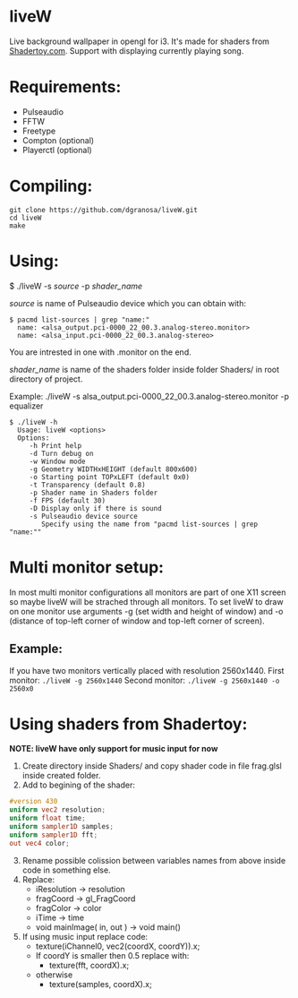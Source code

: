 # liveW
Live background wallpaper in opengl for i3. It's made for shaders from [Shadertoy.com](shadertoy.com).
Support with displaying currently playing song.

# Requirements:
 - Pulseaudio
 - FFTW
 - Freetype
 - Compton (optional)
 - Playerctl (optional)
 
# Compiling:
```
git clone https://github.com/dgranosa/liveW.git
cd liveW
make
```

# Using:
$ ./liveW -s _source_ -p _shader_name_

_source_ is name of Pulseaudio device which you can obtain with:
```
$ pacmd list-sources | grep "name:"
  name: <alsa_output.pci-0000_22_00.3.analog-stereo.monitor>
  name: <alsa_input.pci-0000_22_00.3.analog-stereo>
```
You are intrested in one with .monitor on the end.

_shader_name_ is name of the shaders folder inside folder Shaders/ in root directory of project.

Example: ./liveW -s alsa_output.pci-0000_22_00.3.analog-stereo.monitor -p equalizer
```
$ ./liveW -h
  Usage: liveW <options>                                                      
  Options:                                                                    
     -h Print help                                                            
     -d Turn debug on                                                         
     -w Window mode                                                           
     -g Geometry WIDTHxHEIGHT (default 800x600) 
     -o Starting point TOPxLEFT (default 0x0)
     -t Transparency (default 0.8)                                            
     -p Shader name in Shaders folder                                         
     -f FPS (default 30)       
     -D Display only if there is sound
     -s Pulseaudio device source                                              
        Specify using the name from "pacmd list-sources | grep "name:""
```

# Multi monitor setup:
In most multi monitor configurations all monitors are part of one X11 screen so maybe liveW will be strached through all monitors.
To set liveW to draw on one monitor use arguments -g (set width and height of window) and -o (distance of top-left corner of window and top-left corner of screen).
## Example:
If you have two monitors vertically placed with resolution 2560x1440.
First monitor: ```./liveW -g 2560x1440```
Second monitor: ```./liveW -g 2560x1440 -o 2560x0```

# Using shaders from Shadertoy:
**NOTE: liveW have only support for music input for now**
  1. Create directory inside Shaders/ and copy shader code in file frag.glsl inside created folder.
  2. Add to begining of the shader:
   ```glsl
   #version 430
   uniform vec2 resolution;
   uniform float time;
   uniform sampler1D samples;
   uniform sampler1D fft;
   out vec4 color;
   ```
  3. Rename possible colission between variables names from above inside code in something else.
  4. Replace:
     - iResolution -> resolution
     - fragCoord -> gl_FragCoord
     - fragColor -> color
     - iTime -> time
     - void mainImage( in, out ) -> void main()
  5. If using music input replace code:
     - texture(iChannel0, vec2(coordX, coordY)).x;
     - If coordY is smaller then 0.5 replace with:
       - texture(fft, coordX).x;
     - otherwise
       - texture(samples, coordX).x;
